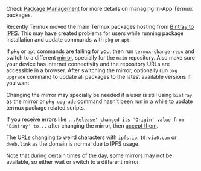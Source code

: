 Check [Package Management](https://wiki.termux.com/wiki/Package_Management) for more details on managing In-App Termux packages.

Recently Termux moved the main Termux packages hosting from [Bintray to IPFS](https://github.com/termux/termux-packages/issues/6348). This may have created problems for users while running package installation and update commands with `pkg` or `apt`.

If `pkg` or `apt` commands are failing for you, then run `termux-change-repo` and switch to a different [mirror](https://github.com/termux/termux-packages/wiki/Mirrors), specially for the `main` repository. Also make sure your device has internet connectivity and the repository URLs are accessible in a browser. After switching the mirror, optionally run `pkg upgrade` command to update all packages to the latest available versions if you want.

Changing the mirror may specially be needed if a user is still using `bintray` as the mirror or `pkg upgrade` command hasn't been run in a while to update termux package related scripts.

If you receive errors like `...Release' changed its 'Origin' value from 'Bintray' to...` after changing the mirror, then [accept them](https://github.com/termux/termux-packages/issues/6455).

The URLs changing to weird characters with `ipfs.io`, `10.via0.com` or `dweb.link` as the domain is normal due to IPFS usage.

Note that during certain times of the day, some mirrors may not be available, so either wait or switch to a different mirror.